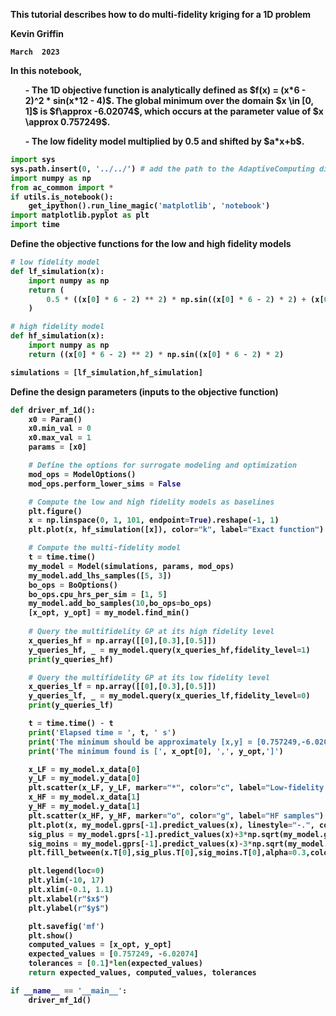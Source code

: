 <div class="jumbotron text-left"><b>
    
This tutorial describes how to do multi-fidelity kriging for a 1D problem
<div>
    
Kevin Griffin
    
    March  2023

<div class="alert alert-info fade in" id="d110">
<p>In this notebook, </p>
<ol> - The 1D objective function is analytically defined as $f(x) = (x*6 - 2)^2 * sin(x*12 - 4)$. The global minimum over the domain $x \in [0, 1]$ is $f\approx -6.02074$, which occurs at the parameter value of $x \approx 0.757249$. </ol>
<ol> - The low fidelity model multiplied by 0.5 and shifted by $a*x+b$.</ol>
</div>

```python
import sys
sys.path.insert(0, '../../') # add the path to the AdaptiveComputing directory
import numpy as np
from ac_common import *
if utils.is_notebook():
    get_ipython().run_line_magic('matplotlib', 'notebook')
import matplotlib.pyplot as plt
import time
```

Define the objective functions for the low and high fidelity models

```python
# low fidelity model
def lf_simulation(x):
    import numpy as np
    return (
        0.5 * ((x[0] * 6 - 2) ** 2) * np.sin((x[0] * 6 - 2) * 2) + (x[0] - 0.5) * 10.0 - 5
    )

# high fidelity model
def hf_simulation(x):
    import numpy as np
    return ((x[0] * 6 - 2) ** 2) * np.sin((x[0] * 6 - 2) * 2)

simulations = [lf_simulation,hf_simulation]

```

Define the design parameters (inputs to the objective function)

```python
def driver_mf_1d():
    x0 = Param()
    x0.min_val = 0
    x0.max_val = 1
    params = [x0]

    # Define the options for surrogate modeling and optimization
    mod_ops = ModelOptions()
    mod_ops.perform_lower_sims = False

    # Compute the low and high fidelity models as baselines
    plt.figure()
    x = np.linspace(0, 1, 101, endpoint=True).reshape(-1, 1)
    plt.plot(x, hf_simulation([x]), color="k", label="Exact function")

    # Compute the multi-fidelity model
    t = time.time()
    my_model = Model(simulations, params, mod_ops)
    my_model.add_lhs_samples([5, 3])
    bo_ops = BoOptions()
    bo_ops.cpu_hrs_per_sim = [1, 5]
    my_model.add_bo_samples(10,bo_ops=bo_ops)
    [x_opt, y_opt] = my_model.find_min()
    
    # Query the multifidelity GP at its high fidelity level
    x_queries_hf = np.array([[0],[0.3],[0.5]])
    y_queries_hf, _ = my_model.query(x_queries_hf,fidelity_level=1)
    print(y_queries_hf)

    # Query the multifidelity GP at its low fidelity level
    x_queries_lf = np.array([[0],[0.3],[0.5]])
    y_queries_lf, _ = my_model.query(x_queries_lf,fidelity_level=0)
    print(y_queries_lf)

    t = time.time() - t
    print('Elapsed time = ', t, ' s')
    print('The minimum should be approximately [x,y] = [0.757249,-6.02074]')
    print('The minimum found is [', x_opt[0], ',', y_opt,']')

    x_LF = my_model.x_data[0]
    y_LF = my_model.y_data[0]
    plt.scatter(x_LF, y_LF, marker="*", color="c", label="Low-fidelity samples")
    x_HF = my_model.x_data[1]
    y_HF = my_model.y_data[1]
    plt.scatter(x_HF, y_HF, marker="o", color="g", label="HF samples")
    plt.plot(x, my_model.gprs[-1].predict_values(x), linestyle="-.", color='r', label="Multi-fidelity GPR")
    sig_plus = my_model.gprs[-1].predict_values(x)+3*np.sqrt(my_model.gprs[-1].predict_variances(x))
    sig_moins = my_model.gprs[-1].predict_values(x)-3*np.sqrt(my_model.gprs[-1].predict_variances(x))
    plt.fill_between(x.T[0],sig_plus.T[0],sig_moins.T[0],alpha=0.3,color='r')

    plt.legend(loc=0)
    plt.ylim(-10, 17)
    plt.xlim(-0.1, 1.1)
    plt.xlabel(r"$x$")
    plt.ylabel(r"$y$")

    plt.savefig('mf')
    plt.show()
    computed_values = [x_opt, y_opt]
    expected_values = [0.757249, -6.02074]
    tolerances = [0.1]*len(expected_values)
    return expected_values, computed_values, tolerances
```

```python
if __name__ == '__main__':
    driver_mf_1d()
```
